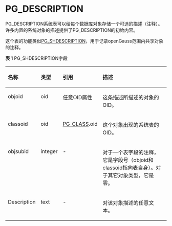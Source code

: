 # PG\_DESCRIPTION<a name="ZH-CN_TOPIC_0289900837"></a>

PG\_DESCRIPTION系统表可以给每个数据库对象存储一个可选的描述（注释）。许多内置的系统对象的描述提供了PG\_DESCRIPTION的初始内容。

这个表的功能类似[PG_SHDESCRIPTION](PG_SHDESCRIPTION.md)，用于记录openGauss范围内共享对象的注释。

**表 1**  PG_SHDESCRIPTION字段

<a name="zh-cn_topic_0283136780_zh-cn_topic_0237122285_zh-cn_topic_0059778572_t6d8526cd27634c979add34313515ecbe"></a>
<table><thead align="left"><tr id="zh-cn_topic_0283136780_zh-cn_topic_0237122285_zh-cn_topic_0059778572_rc66e09c6907141958a1f095d0b5903b3"><th class="cellrowborder" valign="top" width="12.31%" id="mcps1.2.5.1.1"><p id="zh-cn_topic_0283136780_zh-cn_topic_0237122285_zh-cn_topic_0059778572_a32a13f2e449c4a2b9dcac364c758ebe9"><a name="zh-cn_topic_0283136780_zh-cn_topic_0237122285_zh-cn_topic_0059778572_a32a13f2e449c4a2b9dcac364c758ebe9"></a><a name="zh-cn_topic_0283136780_zh-cn_topic_0237122285_zh-cn_topic_0059778572_a32a13f2e449c4a2b9dcac364c758ebe9"></a>名称</p>
</th>
<th class="cellrowborder" valign="top" width="9.31%" id="mcps1.2.5.1.2"><p id="zh-cn_topic_0283136780_zh-cn_topic_0237122285_zh-cn_topic_0059778572_a3b20335794a846dbb1db8ab5e8b08bb7"><a name="zh-cn_topic_0283136780_zh-cn_topic_0237122285_zh-cn_topic_0059778572_a3b20335794a846dbb1db8ab5e8b08bb7"></a><a name="zh-cn_topic_0283136780_zh-cn_topic_0237122285_zh-cn_topic_0059778572_a3b20335794a846dbb1db8ab5e8b08bb7"></a>类型</p>
</th>
<th class="cellrowborder" valign="top" width="21.52%" id="mcps1.2.5.1.3"><p id="zh-cn_topic_0283136780_zh-cn_topic_0237122285_zh-cn_topic_0059778572_a6cd40e544e354063a099caf22d924544"><a name="zh-cn_topic_0283136780_zh-cn_topic_0237122285_zh-cn_topic_0059778572_a6cd40e544e354063a099caf22d924544"></a><a name="zh-cn_topic_0283136780_zh-cn_topic_0237122285_zh-cn_topic_0059778572_a6cd40e544e354063a099caf22d924544"></a>引用</p>
</th>
<th class="cellrowborder" valign="top" width="56.86%" id="mcps1.2.5.1.4"><p id="zh-cn_topic_0283136780_zh-cn_topic_0237122285_zh-cn_topic_0059778572_a2a7c960b69bb4f068e34408d9126e8a8"><a name="zh-cn_topic_0283136780_zh-cn_topic_0237122285_zh-cn_topic_0059778572_a2a7c960b69bb4f068e34408d9126e8a8"></a><a name="zh-cn_topic_0283136780_zh-cn_topic_0237122285_zh-cn_topic_0059778572_a2a7c960b69bb4f068e34408d9126e8a8"></a>描述</p>
</th>
</tr>
</thead>
<tbody><tr id="zh-cn_topic_0283136780_zh-cn_topic_0237122285_zh-cn_topic_0059778572_r1eb3d71fe0b6485a86fb174394533967"><td class="cellrowborder" valign="top" width="12.31%" headers="mcps1.2.5.1.1 "><p id="zh-cn_topic_0283136780_zh-cn_topic_0237122285_zh-cn_topic_0059778572_a39ddfc65e5f04e018f57f88373ef3af4"><a name="zh-cn_topic_0283136780_zh-cn_topic_0237122285_zh-cn_topic_0059778572_a39ddfc65e5f04e018f57f88373ef3af4"></a><a name="zh-cn_topic_0283136780_zh-cn_topic_0237122285_zh-cn_topic_0059778572_a39ddfc65e5f04e018f57f88373ef3af4"></a>objoid</p>
</td>
<td class="cellrowborder" valign="top" width="9.31%" headers="mcps1.2.5.1.2 "><p id="zh-cn_topic_0283136780_zh-cn_topic_0237122285_zh-cn_topic_0059778572_a09694550ebb145d7a9a3b4ca3ff6d557"><a name="zh-cn_topic_0283136780_zh-cn_topic_0237122285_zh-cn_topic_0059778572_a09694550ebb145d7a9a3b4ca3ff6d557"></a><a name="zh-cn_topic_0283136780_zh-cn_topic_0237122285_zh-cn_topic_0059778572_a09694550ebb145d7a9a3b4ca3ff6d557"></a>oid</p>
</td>
<td class="cellrowborder" valign="top" width="21.52%" headers="mcps1.2.5.1.3 "><p id="zh-cn_topic_0283136780_zh-cn_topic_0237122285_zh-cn_topic_0059778572_ae573b6b4cfc24270987557535b6254c9"><a name="zh-cn_topic_0283136780_zh-cn_topic_0237122285_zh-cn_topic_0059778572_ae573b6b4cfc24270987557535b6254c9"></a><a name="zh-cn_topic_0283136780_zh-cn_topic_0237122285_zh-cn_topic_0059778572_ae573b6b4cfc24270987557535b6254c9"></a>任意OID属性</p>
</td>
<td class="cellrowborder" valign="top" width="56.86%" headers="mcps1.2.5.1.4 "><p id="zh-cn_topic_0283136780_zh-cn_topic_0237122285_zh-cn_topic_0059778572_a7e1ccb7f911e4c509ee36a617bdc5b40"><a name="zh-cn_topic_0283136780_zh-cn_topic_0237122285_zh-cn_topic_0059778572_a7e1ccb7f911e4c509ee36a617bdc5b40"></a><a name="zh-cn_topic_0283136780_zh-cn_topic_0237122285_zh-cn_topic_0059778572_a7e1ccb7f911e4c509ee36a617bdc5b40"></a>这条描述所描述的对象的OID。</p>
</td>
</tr>
<tr id="zh-cn_topic_0283136780_zh-cn_topic_0237122285_zh-cn_topic_0059778572_rd7c1b251b7a141179159ca50317fc57e"><td class="cellrowborder" valign="top" width="12.31%" headers="mcps1.2.5.1.1 "><p id="zh-cn_topic_0283136780_zh-cn_topic_0237122285_zh-cn_topic_0059778572_ad173a4ffddb8462097281db79695d83b"><a name="zh-cn_topic_0283136780_zh-cn_topic_0237122285_zh-cn_topic_0059778572_ad173a4ffddb8462097281db79695d83b"></a><a name="zh-cn_topic_0283136780_zh-cn_topic_0237122285_zh-cn_topic_0059778572_ad173a4ffddb8462097281db79695d83b"></a>classoid</p>
</td>
<td class="cellrowborder" valign="top" width="9.31%" headers="mcps1.2.5.1.2 "><p id="zh-cn_topic_0283136780_zh-cn_topic_0237122285_zh-cn_topic_0059778572_a8f32271314e1439f8341a8043d7d5840"><a name="zh-cn_topic_0283136780_zh-cn_topic_0237122285_zh-cn_topic_0059778572_a8f32271314e1439f8341a8043d7d5840"></a><a name="zh-cn_topic_0283136780_zh-cn_topic_0237122285_zh-cn_topic_0059778572_a8f32271314e1439f8341a8043d7d5840"></a>oid</p>
</td>
<td class="cellrowborder" valign="top" width="21.52%" headers="mcps1.2.5.1.3 "><p id="zh-cn_topic_0283136780_zh-cn_topic_0237122285_zh-cn_topic_0059778572_aad1b7885465149dc9673bbef692a15ae"><a name="zh-cn_topic_0283136780_zh-cn_topic_0237122285_zh-cn_topic_0059778572_aad1b7885465149dc9673bbef692a15ae"></a><a name="zh-cn_topic_0283136780_zh-cn_topic_0237122285_zh-cn_topic_0059778572_aad1b7885465149dc9673bbef692a15ae"></a><a href="PG_CLASS.md">PG_CLASS</a>.oid</p>
</td>
<td class="cellrowborder" valign="top" width="56.86%" headers="mcps1.2.5.1.4 "><p id="zh-cn_topic_0283136780_zh-cn_topic_0237122285_zh-cn_topic_0059778572_aef1cedd21cf04fedada1bce5295a2786"><a name="zh-cn_topic_0283136780_zh-cn_topic_0237122285_zh-cn_topic_0059778572_aef1cedd21cf04fedada1bce5295a2786"></a><a name="zh-cn_topic_0283136780_zh-cn_topic_0237122285_zh-cn_topic_0059778572_aef1cedd21cf04fedada1bce5295a2786"></a>这个对象出现的系统表的OID。</p>
</td>
</tr>
<tr id="zh-cn_topic_0283136780_zh-cn_topic_0237122285_zh-cn_topic_0059778572_r824153fa26c14872a622b570eb861256"><td class="cellrowborder" valign="top" width="12.31%" headers="mcps1.2.5.1.1 "><p id="zh-cn_topic_0283136780_zh-cn_topic_0237122285_zh-cn_topic_0059778572_aadecccfb31c84f1696bda5abb555b07f"><a name="zh-cn_topic_0283136780_zh-cn_topic_0237122285_zh-cn_topic_0059778572_aadecccfb31c84f1696bda5abb555b07f"></a><a name="zh-cn_topic_0283136780_zh-cn_topic_0237122285_zh-cn_topic_0059778572_aadecccfb31c84f1696bda5abb555b07f"></a>objsubid</p>
</td>
<td class="cellrowborder" valign="top" width="9.31%" headers="mcps1.2.5.1.2 "><p id="zh-cn_topic_0283136780_zh-cn_topic_0237122285_zh-cn_topic_0059778572_a09fe8661ce044ea3aaae9bad61ed3854"><a name="zh-cn_topic_0283136780_zh-cn_topic_0237122285_zh-cn_topic_0059778572_a09fe8661ce044ea3aaae9bad61ed3854"></a><a name="zh-cn_topic_0283136780_zh-cn_topic_0237122285_zh-cn_topic_0059778572_a09fe8661ce044ea3aaae9bad61ed3854"></a>integer</p>
</td>
<td class="cellrowborder" valign="top" width="21.52%" headers="mcps1.2.5.1.3 "><p id="zh-cn_topic_0283136780_zh-cn_topic_0237122285_zh-cn_topic_0059778572_a5fc62ae08e4843bdb1bad2539a44c9ad"><a name="zh-cn_topic_0283136780_zh-cn_topic_0237122285_zh-cn_topic_0059778572_a5fc62ae08e4843bdb1bad2539a44c9ad"></a><a name="zh-cn_topic_0283136780_zh-cn_topic_0237122285_zh-cn_topic_0059778572_a5fc62ae08e4843bdb1bad2539a44c9ad"></a>-</p>
</td>
<td class="cellrowborder" valign="top" width="56.86%" headers="mcps1.2.5.1.4 "><p id="zh-cn_topic_0283136780_zh-cn_topic_0237122285_zh-cn_topic_0059778572_aa43bf460c68042c4956fd6c81ebba567"><a name="zh-cn_topic_0283136780_zh-cn_topic_0237122285_zh-cn_topic_0059778572_aa43bf460c68042c4956fd6c81ebba567"></a><a name="zh-cn_topic_0283136780_zh-cn_topic_0237122285_zh-cn_topic_0059778572_aa43bf460c68042c4956fd6c81ebba567"></a>对于一个表字段的注释，它是字段号（objoid和classoid指向表自身）。对于其它对象类型，它是零。</p>
</td>
</tr>
<tr id="zh-cn_topic_0283136780_zh-cn_topic_0237122285_zh-cn_topic_0059778572_r1a2f1f3756c64b1bbb8319cf122aa35a"><td class="cellrowborder" valign="top" width="12.31%" headers="mcps1.2.5.1.1 "><p id="zh-cn_topic_0283136780_zh-cn_topic_0237122285_zh-cn_topic_0059778572_aaaffe06a13544129b67d434a26d6be49"><a name="zh-cn_topic_0283136780_zh-cn_topic_0237122285_zh-cn_topic_0059778572_aaaffe06a13544129b67d434a26d6be49"></a><a name="zh-cn_topic_0283136780_zh-cn_topic_0237122285_zh-cn_topic_0059778572_aaaffe06a13544129b67d434a26d6be49"></a>Description</p>
</td>
<td class="cellrowborder" valign="top" width="9.31%" headers="mcps1.2.5.1.2 "><p id="zh-cn_topic_0283136780_zh-cn_topic_0237122285_zh-cn_topic_0059778572_a897fe676ea664bbda1e5137003d20877"><a name="zh-cn_topic_0283136780_zh-cn_topic_0237122285_zh-cn_topic_0059778572_a897fe676ea664bbda1e5137003d20877"></a><a name="zh-cn_topic_0283136780_zh-cn_topic_0237122285_zh-cn_topic_0059778572_a897fe676ea664bbda1e5137003d20877"></a>text</p>
</td>
<td class="cellrowborder" valign="top" width="21.52%" headers="mcps1.2.5.1.3 "><p id="zh-cn_topic_0283136780_zh-cn_topic_0237122285_zh-cn_topic_0059778572_ad54ed1adcf2943a18a4e70a266791680"><a name="zh-cn_topic_0283136780_zh-cn_topic_0237122285_zh-cn_topic_0059778572_ad54ed1adcf2943a18a4e70a266791680"></a><a name="zh-cn_topic_0283136780_zh-cn_topic_0237122285_zh-cn_topic_0059778572_ad54ed1adcf2943a18a4e70a266791680"></a>-</p>
</td>
<td class="cellrowborder" valign="top" width="56.86%" headers="mcps1.2.5.1.4 "><p id="zh-cn_topic_0283136780_zh-cn_topic_0237122285_zh-cn_topic_0059778572_a2750efdeaa1b49989ae3f69404a2cd9c"><a name="zh-cn_topic_0283136780_zh-cn_topic_0237122285_zh-cn_topic_0059778572_a2750efdeaa1b49989ae3f69404a2cd9c"></a><a name="zh-cn_topic_0283136780_zh-cn_topic_0237122285_zh-cn_topic_0059778572_a2750efdeaa1b49989ae3f69404a2cd9c"></a>对该对象描述的任意文本。</p>
</td>
</tr>
</tbody>
</table>


